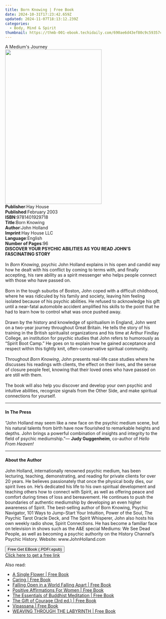 ```yaml
---
title: Born Knowing | Free Book
date: 2024-10-31T17:23:42.659Z
updated: 2024-11-07T18:13:12.239Z
categories:
  - Body, Mind & Spirit
thumbnail: https://thmb-001-ebook.techidaily.com/690ae6d43ef80c9c59357c34b64a80da9f6c01342d826efec3772774563d5e69.jpg
---
```

<main id="book-container">
  <div class="flex flex-col">
    <div class="book-brief flex-1 py-6 px-4 sm:p-6 md:py-10 md:px-8">
      <!-- brief-->
      <div class="book-brief-main">A Medium's Journey</div>
    </div>
    <div
      class="book-meta-info flex-1 grid gap-4 col-start-1 col-end-3 row-start-1 sm:mb-6 sm:grid-cols-4 lg:gap-6 lg:col-start-2 lg:row-end-6 lg:row-span-6 lg:mb-0"
    >
      <div
        class="book-meta-info-left place-content-center mt-4 p-4 text-sm leading-6 col-start-2 col-span-2 dark:text-slate-400"
      >
        <img
          class="w-full h-500 object-cover rounded-lg sm:h-255 sm:col-span-2 lg:col-span-full"
          src="https://img-001-ebook.techidaily.com/8b736d7982dfb2b56f208df0c6691794ca4896012093a1d4dab812dd06cfc8dd.jpg"
          alt=""
          width="312"
          height="500"
        />
      </div>
      <div
        class="book-meta-info-right mt-2 col-start-1 row-start-2 col-span-3 self-center"
      >
        <!-- meta data  -->
        <div class="flex flex-col px-4 md:px-8">
          <div class="flex-1">
            <strong>Publisher</strong>:<span class="px-2">Hay House</span>
          </div>
          <div class="flex-1">
            <strong>Published</strong>:<span class="px-2">February 2003</span>
          </div>
          <div class="flex-1">
            <strong>ISBN</strong>:<span class="px-2">9781401929718</span>
          </div>
          <div class="flex-1">
            <strong>Title</strong>:<span class="px-2">Born Knowing</span>
          </div>
          <div class="flex-1">
            <strong>Author</strong>:<span class="px-2">John Holland</span>
          </div>
          <div class="flex-1">
            <strong>Imprint</strong>:<span class="px-2">Hay House LLC</span>
          </div>
          <div class="flex-1">
            <strong>Language</strong>:<span class="px-2">English</span>
          </div>
          <div class="flex-1">
            <strong>Number of Pages</strong>:<span class="px-2">96</span>
          </div>
        </div>
      </div>
    </div>
    <div class="book-description flex-1 py-6 px-4 sm:p-6 md:py-10 md:px-8">
      <div class="book-description-main">
        <div accordion-content="" id="description">
          <b
            >DISCOVER YOUR PSYCHIC ABILITIES AS YOU READ JOHN’S FASCINATING
            STORY<br /></b
          ><br />In <i>Born Knowing</i>, psychic John Holland explains in his
          open and candid way how he dealt with his conflict by coming to terms
          with, and finally accepting, his rare ability as a spirit messenger
          who helps people connect with those who have passed on.<br /><br />Born
          in the tough suburbs of Boston, John coped with a difficult childhood,
          where he was ridiculed by his family and society, leaving him feeling
          isolated because of his psychic abilities. He refused to acknowledge
          his gift until a near-fatal automobile accident amplified his skills
          to the point that he had to learn how to control what was once pushed
          away.<br /><br />Drawn by the history and knowledge of spiritualism in
          England, John went on a two-year journey throughout Great Britain. He
          tells the story of his training in the British spiritualist
          organizations and his time at Arthur Findlay College, an institution
          for psychic studies that John refers to humorously as “Spirit Boot
          Camp.”&nbsp;He goes on to explain how he gained acceptance and respect
          within this tightly knit, often-conservative spiritual community.
          <br /><br />Throughout <i>Born Knowing</i>, John presents real-life
          case studies where he discusses his readings with clients, the effect
          on their lives, and the sense of closure people feel, knowing that
          their loved ones who have passed on are still with them.<br /><br />The
          book will also help you discover and develop your own psychic and
          intuitive abilities, recognize signals from the Other Side, and make
          spiritual connections for yourself.
        </div>
        <div class="accordion-fader"></div>
      </div>
    </div>
    <div class="book-excerpts flex-1 py-6 px-4 sm:p-6 md:py-10 md:px-8">
      <!-- excerpts-->
      <div class="book-excerpts-main">
        <hr />
        <h4 class="placeholder placeholder-heading">
          <span>In The Press</span>
        </h4>
        <p>
          “John Holland may seem like a new face on the psychic medium scene,
          but his natural talents from birth have now flourished to remarkable
          heights and depths. John brings a powerful combination of insights and
          integrity to the field of psychic mediumship.”—
          <b>Judy Guggenheim</b>, co-author of <i>Hello From Heaven!</i>
        </p>
      </div>
    </div>
    <div class="book-about-author flex-1 py-6 px-4 sm:p-6 md:py-10 md:px-8">
      <!-- about author-->
      <div class="book-main-author-main">
        <hr />
        <h4 class="placeholder placeholder-heading">
          <span>About the Author</span>
        </h4>
        <p>
          John Holland, internationally renowned psychic medium, has been
          lecturing, teaching, demonstrating, and reading for private clients
          for over 20 years. He believes passionately that once the physical
          body dies, our spirit lives on. He’s dedicated his life to his own
          spiritual development and teaching others how to connect with Spirit,
          as well as offering peace and comfort during times of loss and
          bereavement. He continues to push the boundaries of authentic
          mediumship by developing an even higher awareness of Spirit. The
          best-selling author of Born Knowing, Psychic Navigator, 101 Ways to
          Jump-Start Your Intuition, Power of the Soul, The Psychic Tarot Oracle
          Deck, and The Spirit Whisperer, John also hosts his own weekly radio
          show, Spirit Connections. He has become a familiar face on television
          in shows such as the A&amp;E special Mediums: We See Dead People, as
          well as becoming a psychic authority on the History Channel’s Psychic
          History. Website: www.JohnHolland.com
        </p>
      </div>
    </div>
    <div class="book-free-get flex-1 py-6 px-4 sm:p-6 md:py-10 md:px-8">
      <button
        id="btn-free-get"
        class="bg-blue-500 hover:bg-blue-700 text-white font-bold py-2 px-4 rounded"
      >
        Free Get EBook (.PDF/.epub)
      </button>
      <div id="countdown-display" class="px-2 text-lg mt-2"></div>
      <a
        id="free-link"
        class="hidden bg-blue-500 hover:bg-blue-700 text-white font-bold py-2 px-4 rounded"
        href="https://www.ebooks.com/en-us/book/96317068/born-knowing/john-holland/"
        target="_blank"
        >Click here to get a free link</a
      >
    </div>
    <script>
      let countdownTime = 0;
      let countdownInterval = null;
      document
        .getElementById('btn-free-get')
        .addEventListener('click', startCountdown);
      function startCountdown() {
        countdownTime = new Date().getTime() + 60000 * 3;
        countdownInterval = setInterval(updateCountdown, 1000);
        document.getElementById('btn-free-get').disabled = true;
        document
          .getElementById('btn-free-get')
          .classList.add('bg-gray-500', 'cursor-not-allowed');
      }
      function updateCountdown() {
        let currentTime = new Date().getTime();
        let timeLeft = countdownTime - currentTime;
        let secondsLeft = Math.floor(timeLeft / 1000);
        document.getElementById('countdown-display').innerHTML =
          `Remaining time: ${secondsLeft} seconds.`;
        if (secondsLeft <= 0) {
          clearInterval(countdownInterval);
          document.getElementById('btn-free-get').classList.add('hidden');
          document.getElementById('free-link').classList.remove('hidden');
          document.getElementById('countdown-display').innerHTML = '';
        }
      }
    </script>
  </div>
</main>

<ins class="adsbygoogle"
      style="display:block"
      data-ad-client="ca-pub-7571918770474297"
      data-ad-slot="8358498916"
      data-ad-format="auto"
      data-full-width-responsive="true"></ins>
    

<span class="atpl-alsoreadstyle">Also read:</span>
<div><ul>
<li><a href="https://novels-ebooks.techidaily.com/210125795-9780648831228-a-single-flower/"><u>A Single Flower | Free Book</u></a></li>
<li><a href="https://novels-ebooks.techidaily.com/210126584-9780578769325-caring/"><u>Caring | Free Book</u></a></li>
<li><a href="https://novels-ebooks.techidaily.com/210125864-9781936012930-falling-open-in-a-world-falling-apart/"><u>Falling Open in a World Falling Apart | Free Book</u></a></li>
<li><a href="https://novels-ebooks.techidaily.com/210127151-9781087909561-positive-affirmations-for-women/"><u>Positive Affirmations For Women | Free Book</u></a></li>
<li><a href="https://novels-ebooks.techidaily.com/210125846-9781935413233-the-essentials-of-buddhist-meditation/"><u>The Essentials of Buddhist Meditation | Free Book</u></a></li>
<li><a href="https://novels-ebooks.techidaily.com/210127143-9781950241835-the-gift-of-courage-3rd-ed/"><u>The Gift of Courage (3rd ed.) | Free Book</u></a></li>
<li><a href="https://novels-ebooks.techidaily.com/210124738-9781838537104-vipassana/"><u>Vipassana | Free Book</u></a></li>
<li><a href="https://novels-ebooks.techidaily.com/210124727-9781735648415-weaving-through-the-labyrinth/"><u>WEAVING THROUGH THE LABYRINTH | Free Book</u></a></li>
</ul></div>

